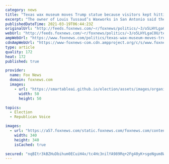 ```yaml
---
category: news
title: "Texas wax museum moves Trump statue because visitors kept hitting it: report"
excerpt: "The owner of Louis Tussaud’s Waxworks in San Antonio said the museum removed a statue of former President Trump because too many visitors punched and scratched the figure, a report said."
publishedDateTime: 2021-03-19T06:44:23Z
originalUrl: "http://feeds.foxnews.com/~r/foxnews/politics/~3/o5LHYLgaC0U/texas-wax-museum-moves-trump-statue-because-visitors-kept-hitting-it-report"
webUrl: "http://feeds.foxnews.com/~r/foxnews/politics/~3/o5LHYLgaC0U/texas-wax-museum-moves-trump-statue-because-visitors-kept-hitting-it-report"
ampWebUrl: "https://www.foxnews.com/politics/texas-wax-museum-moves-trump-statue-because-visitors-kept-hitting-it-report.amp"
cdnAmpWebUrl: "https://www-foxnews-com.cdn.ampproject.org/c/s/www.foxnews.com/politics/texas-wax-museum-moves-trump-statue-because-visitors-kept-hitting-it-report.amp"
type: article
quality: 172
heat: 172
published: true

provider:
  name: Fox News
  domain: foxnews.com
  images:
    - url: "https://smartableai.github.io/election/assets/images/organizations/foxnews.com-50x50.jpg"
      width: 50
      height: 50

topics:
  - Election
  - Republican Voice

images:
  - url: "https://a57.foxnews.com/static.foxnews.com/foxnews.com/content/uploads/2018/09/340/340/demarche.jpg?ve=1&tl=1"
    width: 340
    height: 340
    isCached: true

secured: "nqBItr3kBZHuDbihum0ECuiH4x/tc4Hc3nilYA989Rq+2Fg40yK+sgeNgum8WJMZntA5aKItpSrGL1vqfvmZvgNxAov4t2Z9i0lSCar9k52j079deFAuQoWdfBb64IhEAq6euSUahHBicPmof/oHAq7VdHIxcoM0dPlAnN+bYanMRorIP3UsCgK3cH8zVxfzcS3cTjA4nr8P8/OAALbm9lRgtQEfHqRLueGe9voQuDlwv6wvtETXW5M+0oxB1GBZrNxpTGXQlP7K4LzcPHXiN9RbMRTFJKs9n/nd81PPrf9gDZ1tLXMUsnkUZBCTZ95qBe+xQhPa09jMG+Wmngc/3rkxn12yMGNVlckSBA7+cEc=;RU76AHsh6wnhS29UrCNAgQ=="
---
```


